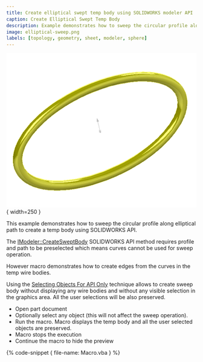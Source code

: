 ```yaml
---
title: Create elliptical swept temp body using SOLIDWORKS modeler API
caption: Create Elliptical Swept Temp Body
description: Example demonstrates how to sweep the circular profile along elliptical path to create a temp body using SOLIDWORKS API and IModeler::CreateSweptBody method
image: elliptical-sweep.png
labels: [topology, geometry, sheet, modeler, sphere]
---
```

![Circular profile swept along elliptical path](elliptical-sweep.png){ width=250 }

This example demonstrates how to sweep the circular profile along elliptical path to create a temp body using SOLIDWORKS API.

The [IModeler::CreateSweptBody](http://help.solidworks.com/2012/english/api/sldworksapi/SOLIDWORKS.Interop.sldworks~SOLIDWORKS.Interop.sldworks.IModeler~CreateSweptBody.html) SOLIDWORKS API method requires profile and path to be preselected which means curves cannot be used for sweep operation.

However macro demonstrates how to create edges from the curves in the temp wire bodies.

Using the [Selecting Objects For API Only](/solidworks-api/document/selection/api-only-selection/) technique allows to create sweep body without displaying any wire bodies and without any visible selection in the graphics area. All the user selections will be also preserved.

* Open part document
* Optionally select any object (this will not affect the sweep operation).
* Run the macro. Macro displays the temp body and all the user selected objects are preserved.
* Macro stops the execution
* Continue the macro to hide the preview

{% code-snippet { file-name: Macro.vba } %}
